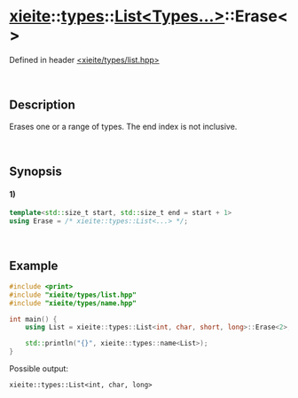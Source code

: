 # [xieite](../../../../../xieite.md)\:\:[types](../../../../../types.md)\:\:[List<Types...>](../../../list.md)\:\:Erase\<\>
Defined in header [<xieite/types/list.hpp>](../../../../../../include/xieite/types/list.hpp)

&nbsp;

## Description
Erases one or a range of types. The end index is not inclusive.

&nbsp;

## Synopsis
#### 1)
```cpp
template<std::size_t start, std::size_t end = start + 1>
using Erase = /* xieite::types::List<...> */;
```

&nbsp;

## Example
```cpp
#include <print>
#include "xieite/types/list.hpp"
#include "xieite/types/name.hpp"

int main() {
    using List = xieite::types::List<int, char, short, long>::Erase<2>;

    std::println("{}", xieite::types::name<List>);
}
```
Possible output:
```
xieite::types::List<int, char, long>
```

